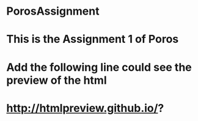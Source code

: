 # PorosAssignment
# This is the Assignment 1 of Poros

# Add the following line could see the preview of the html
# http://htmlpreview.github.io/?
